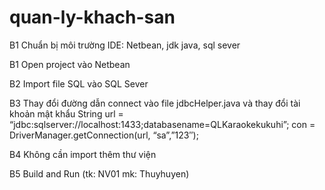 # quan-ly-khach-san
B1 Chuẩn bị môi trường IDE: Netbean, jdk java, sql sever

B1 Open project vào Netbean

B2 Import file SQL vào SQL Sever

B3 Thay đổi đường dẫn connect vào file jdbcHelper.java  và thay đổi tài khoản mật khẩu
 String url = “jdbc:sqlserver://localhost:1433;databasename=QLKaraokekukuhi”;
con = DriverManager.getConnection(url, “sa”,”123″);

B4 Không cần import thêm thư viện

B5 Build and Run (tk: NV01 mk: Thuyhuyen)
